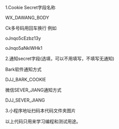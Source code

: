1.Cookie 
Secret字段名称

WX_DAWANG_BODY

Ck多号码用回车换行
例如


oJnqo5cEzbz13y


oJnqo5aNklWHk1



2.通知secret字段(选填，可以不用填写，不填写无通知)

Bark软件通知方式

DJJ_BARK_COOKIE

微信SEVER_JIANG通知方式

DJJ_SEVER_JIANG


3.小程序地址扫码本代码文件夹图片



以上代码只用来学习编程和测试用途。
